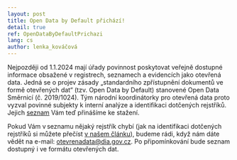 ```yaml
---
layout: post
title: Open Data by Default přichází!
detail: true
ref: OpenDataByDefaultPrichazi
lang: cs
author: lenka_kováčová
---
```

Nejpozději od 1.1.2024 mají úřady povinnost poskytovat veřejně dostupné informace obsažené v registrech, seznamech a evidencích jako otevřená data. 
Jedná se o projev zásady „standardního zpřístupnění dokumentů ve formě otevřených dat“ (tzv. Open Data by Default) stanovené Open Data Směrnicí (č. 2019/1024).
Tým národní koordinátorky pro otevřená data proto vyzval povinné subjekty k interní analýze a identifikaci dotčených rejstříků. 
Jejich <a href="/přílohy/2023-11-30/Seznam-veřejných-rejstříků-k-otevření-stav-k-29-11-2023.xlsx">seznam</a> Vám teď přinášíme ke stažení. 
<!--more-->

Pokud Vám v seznamu nějaký rejstřík chybí (jak na identifikaci dotčených rejstříků si můžete přečíst [v našem článku]), budeme rádi, když nám dáte vědět na e-mail: [otevrenadata@dia.gov.cz]. 
Po připomínkování bude seznam dostupný i ve formátu otevřených dat. 

[v našem článku]: /články/nová-povinnost-publikace-veřejných-registrů-jako-otevřená-data
[otevrenadata@dia.gov.cz]: mailto:otevrenadata@dia.gov.cz "E-mail otevřených dat"


